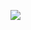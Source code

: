 ![](https://res.cloudinary.com/practicaldev/image/fetch/s--NGIyckx2--/c_imagga_scale,f_auto,fl_progressive,h_420,q_auto,w_1000/https://dev-to-uploads.s3.amazonaws.com/uploads/articles/rf1yz5pegds61xoawp2k.png)